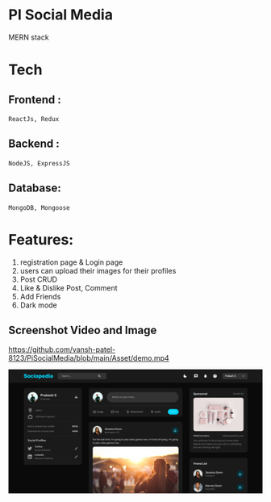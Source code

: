 # PI Social Media
MERN stack

# Tech
## Frontend : 
    ReactJs, Redux
## Backend : 
    NodeJS, ExpressJS
## Database:
    MongoDB, Mongoose

# Features:
1. registration page & Login page
2. users can upload their images for their profiles
3. Post CRUD
4. Like & Dislike Post, Comment
5. Add Friends 
6. Dark mode

 
## Screenshot Video and Image

https://github.com/vansh-patel-8123/PiSocialMedia/blob/main/Asset/demo.mp4

![MERN social media img](https://github.com/vansh-patel-8123/PiSocialMedia/blob/main/Asset/demp.png)
